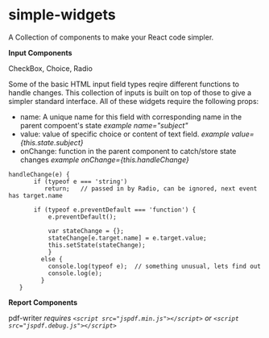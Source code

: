 # simple-widgets
A Collection of components to make your React code simpler.

__**Input Components**__

CheckBox, Choice, Radio

Some of the basic HTML input field types reqire different functions to handle changes.
This collection of inputs is built on top of those to give a simpler standard interface.
All of these widgets require the following props:

- name: A unique name for this field with corresponding name in the parent compoent's state _example name="subject"_
- value: value of specific choice or content of text field. _example value={this.state.subject}_
- onChange: function in the parent component to catch/store state changes _example onChange={this.handleChange}_

```
handleChange(e) {
       if (typeof e === 'string')
          return;   // passed in by Radio, can be ignored, next event has target.name

       if (typeof e.preventDefault === 'function') {
           e.preventDefault();

           var stateChange = {};
           stateChange[e.target.name] = e.target.value;
           this.setState(stateChange);
           }
         else {
           console.log(typeof e);  // something unusual, lets find out
           console.log(e);
         }
   }
```



__**Report Components**__

pdf-writer     _requires `<script src="jspdf.min.js"></script>` or `<script src="jspdf.debug.js"></script>`_


